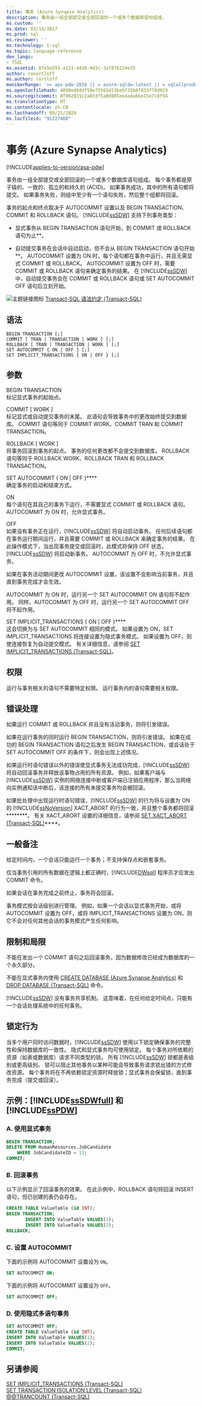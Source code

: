 ```yaml
---
title: 事务 (Azure Synapse Analytics)
description: 事务由一组全部提交或全部回滚的一个或多个数据库语句组成。
ms.custom: ''
ms.date: 03/14/2017
ms.prod: sql
ms.reviewer: ''
ms.technology: t-sql
ms.topic: language-reference
dev_langs:
- TSQL
ms.assetid: 87e5e593-a121-4428-9d3c-3af876224e35
author: ronortloff
ms.author: rortloff
monikerRange: '>= aps-pdw-2016 || = azure-sqldw-latest || = sqlallproducts-allversions'
ms.openlocfilehash: 4898ed6ddf50e75565d13be5f35b6f833f78d929
ms.sourcegitcommit: 8f062015c2a033f5a0d805ee4adabbe15e7c8f94
ms.translationtype: HT
ms.contentlocale: zh-CN
ms.lasthandoff: 09/25/2020
ms.locfileid: "91227460"
---
```

# <a name="transactions-azure-synapse-analytics"></a>事务 (Azure Synapse Analytics)

[!INCLUDE[applies-to-version/asa-pdw](../../includes/applies-to-version/asa-pdw.md)]

  事务由一组全部提交或全部回滚的一个或多个数据库语句组成。 每个事务都是原子级的、一致的、孤立的和持久的 (ACID)。 如果事务成功，其中的所有语句都将提交。 如果事务失败，则组中至少有一个语句失败，然后整个组都将回滚。  
  
 事务的起点和终点取决于 AUTOCOMMIT 设置以及 BEGIN TRANSACTION、COMMIT 和 ROLLBACK 语句。 [!INCLUDE[ssSDW](../../includes/sssdw-md.md)] 支持下列事务类型：  
  
-   显式事务从 BEGIN TRANSACTION 语句开始，到 COMMIT 或 ROLLBACK 语句为止**。  
  
-   自动提交事务在会话中自动启动，但不会从 BEGIN TRANSACTION 语句开始**。 AUTOCOMMIT 设置为 ON 时，每个语句都在事务中运行，并且无需显式 COMMIT 或 ROLLBACK。 AUTOCOMMIT 设置为 OFF 时，需要 COMMIT 或 ROLLBACK 语句来确定事务的结果。 在 [!INCLUDE[ssSDW](../../includes/sssdw-md.md)] 中，自动提交事务会在 COMMIT 或 ROLLBACK 语句或 SET AUTOCOMMIT OFF 语句后立刻开始。  
  
 ![主题链接图标](../../database-engine/configure-windows/media/topic-link.gif "“主题链接”图标") [Transact-SQL 语法约定 (Transact-SQL)](../../t-sql/language-elements/transact-sql-syntax-conventions-transact-sql.md)  
  
## <a name="syntax"></a>语法  
  
```syntaxsql
BEGIN TRANSACTION [;]  
COMMIT [ TRAN | TRANSACTION | WORK ] [;]  
ROLLBACK [ TRAN | TRANSACTION | WORK ] [;]  
SET AUTOCOMMIT { ON | OFF } [;]  
SET IMPLICIT_TRANSACTIONS { ON | OFF } [;]  
```  
  
## <a name="arguments"></a>参数  
 BEGIN TRANSACTION  
 标记显式事务的起始点。  
  
 COMMIT [ WORK ]  
 标记显式或自动提交事务的末尾。 此语句会导致事务中的更改始终提交到数据库。 COMMIT 语句等同于 COMMIT WORK、COMMIT TRAN 和 COMMIT TRANSACTION。  
  
 ROLLBACK [ WORK ]  
 将事务回滚到事务的起点。 事务的任何更改都不会提交到数据库。 ROLLBACK 语句等同于 ROLLBACK WORK、ROLLBACK TRAN 和 ROLLBACK TRANSACTION。  
  
 SET AUTOCOMMIT { ON | OFF }****  
 确定事务的启动和结束方式。  
  
 ON  
 每个语句在其自己的事务下运行，不需要显式 COMMIT 或 ROLLBACK 语句。 AUTOCOMMIT 为 ON 时，允许显式事务。  
  
 OFF  
 如果没有事务正在运行，[!INCLUDE[ssSDW](../../includes/sssdw-md.md)] 将自动启动事务。 任何后续语句都在事务运行期间运行，并且需要 COMMIT 或 ROLLBACK 来确定事务的结果。 在此操作模式下，当出现事务提交或回滚时，此模式将保持 OFF 状态，[!INCLUDE[ssSDW](../../includes/sssdw-md.md)] 将启动新事务。 AUTOCOMMIT 为 OFF 时，不允许显式事务。  
  
 如果在事务活动期间更改 AUTOCOMMIT 设置，该设置不会影响当前事务，并且直到事务完成才会生效。  
  
 AUTOCOMMIT 为 ON 时，运行另一个 SET AUTOCOMMIT ON 语句将不起作用。 同样，AUTOCOMMIT 为 OFF 时，运行另一个 SET AUTOCOMMIT OFF 将不起作用。  
  
 SET IMPLICIT_TRANSACTIONS { ON | OFF }****  
 这会切换为与 SET AUTOCOMMIT 相同的模式。 如果设置为 ON，SET IMPLICIT_TRANSACTIONS 将连接设置为隐式事务模式。 如果设置为 OFF，则使连接恢复为自动提交模式。  有关详细信息，请参阅 [SET IMPLICIT_TRANSACTIONS (Transact-SQL)](../../t-sql/statements/set-implicit-transactions-transact-sql.md)。  
  
## <a name="permissions"></a>权限  
 运行与事务相关的语句不需要特定权限。 运行事务内的语句需要相关权限。  
  
## <a name="error-handling"></a>错误处理  
 如果运行 COMMIT 或 ROLLBACK 并且没有活动事务，则将引发错误。  
  
 如果在运行事务的同时运行 BEGIN TRANSACTION，则将引发错误。 如果在成功的 BEGIN TRANSACTION 语句之后发生 BEGIN TRANSACTION，或会话处于 SET AUTOCOMMIT OFF 的条件下，则会出现上述情况。  
  
 如果运行时语句错误以外的错误使显式事务无法成功完成，[!INCLUDE[ssSDW](../../includes/sssdw-md.md)] 将自动回滚事务并释放该事物占用的所有资源。 例如，如果客户端与 [!INCLUDE[ssSDW](../../includes/sssdw-md.md)] 实例的网络连接中断或客户端已注销应用程序，那么当网络向实例通知该中断后，该连接的所有未提交事务均会被回滚。  
  
 如果批处理中出现运行时语句错误，[!INCLUDE[ssSDW](../../includes/sssdw-md.md)] 的行为将与设置为 ON 的 [!INCLUDE[ssNoVersion](../../includes/ssnoversion-md.md)] XACT_ABORT 的行为一致，并且整个事务都将回滚********。 有关 XACT_ABORT 设置的详细信息，请参阅 [SET XACT_ABORT (Transact-SQL)](https://msdn.microsoft.com/library/ms188792.aspx)****。  
  
## <a name="general-remarks"></a>一般备注  
 给定时间内，一个会话只能运行一个事务；不支持保存点和嵌套事务。  
  
 仅当事务引用的所有数据在逻辑上都正确时，[!INCLUDE[DWsql](../../includes/dwsql-md.md)] 程序员才应发出 COMMIT 命令。  
  
 如果会话在事务完成之前终止，事务将会回滚。  
  
 事务模式按会话级别进行管理。 例如，如果一个会话以显式事务开始，或将 AUTOCOMMIT 设置为 OFF，或将 IMPLICIT_TRANSACTIONS 设置为 ON，则它不会对任何其他会话的事务模式产生任何影响。  
  
## <a name="limitations-and-restrictions"></a>限制和局限  
 不能在发出一个 COMMIT 语句之后回滚事务，因为数据修改已经成为数据库的一个永久部分。  
  
 不能在显式事务内使用 [CREATE DATABASE &#40;Azure Synapse Analytics&#41;](../../t-sql/statements/create-database-azure-sql-data-warehouse.md) 和 [DROP DATABASE &#40;Transact-SQL&#41;](../../t-sql/statements/drop-database-transact-sql.md) 命令。  
  
 [!INCLUDE[ssSDW](../../includes/sssdw-md.md)] 没有事务共享机制。 这意味着，在任何给定时间点，只能有一个会话处理系统中的任何事务。  
  
## <a name="locking-behavior"></a>锁定行为  
 当多个用户同时访问数据时，[!INCLUDE[ssSDW](../../includes/sssdw-md.md)] 使用以下锁定确保事务的完整性和保持数据库的一致性。 隐式和显式事务均可使用锁定。 每个事务对所依赖的资源（如表或数据库）请求不同类型的锁。 所有 [!INCLUDE[ssSDW](../../includes/sssdw-md.md)] 锁都是表级别或更高级别。 锁可以阻止其他事务以某种可能会导致事务请求锁出错的方式修改资源。 每个事务将在不再依赖锁定资源时释放锁；显式事务会保留锁，直到事务完成（提交或回滚）。  
  
## <a name="examples-sssdwfull-and-sspdw"></a>示例：[!INCLUDE[ssSDWfull](../../includes/sssdwfull-md.md)] 和 [!INCLUDE[ssPDW](../../includes/sspdw-md.md)]  
  
### <a name="a-using-an-explicit-transaction"></a>A. 使用显式事务  
  
```sql  
BEGIN TRANSACTION;  
DELETE FROM HumanResources.JobCandidate  
    WHERE JobCandidateID = 13;  
COMMIT;  
```  
  
### <a name="b-rolling-back-a-transaction"></a>B. 回滚事务  
 以下示例显示了回滚事务的效果。  在此示例中，ROLLBACK 语句将回滚 INSERT 语句，但已创建的表仍会存在。  
  
```sql  
CREATE TABLE ValueTable (id INT);  
BEGIN TRANSACTION;  
       INSERT INTO ValueTable VALUES(1);  
       INSERT INTO ValueTable VALUES(2);  
ROLLBACK;  
```  
  
### <a name="c-setting-autocommit"></a>C. 设置 AUTOCOMMIT  
 下面的示例将 AUTOCOMMIT 设置设为 `ON`。  
  
```sql  
SET AUTOCOMMIT ON;  
```  
  
 下面的示例将 AUTOCOMMIT 设置设为 `OFF`。  
  
```sql  
SET AUTOCOMMIT OFF;  
```  
  
### <a name="d-using-an-implicit-multi-statement-transaction"></a>D. 使用隐式多语句事务  
  
```sql  
SET AUTOCOMMIT OFF;  
CREATE TABLE ValueTable (id INT);  
INSERT INTO ValueTable VALUES(1);  
INSERT INTO ValueTable VALUES(2);  
COMMIT;  
```  
  
## <a name="see-also"></a>另请参阅  
 [SET IMPLICIT_TRANSACTIONS (Transact-SQL)](../../t-sql/statements/set-implicit-transactions-transact-sql.md)   
 [SET TRANSACTION ISOLATION LEVEL (Transact-SQL)](../../t-sql/statements/set-transaction-isolation-level-transact-sql.md)   
 [@@TRANCOUNT (Transact-SQL)](../../t-sql/functions/trancount-transact-sql.md)  
  
  
